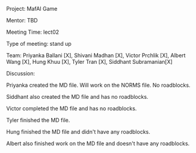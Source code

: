 Project: MafAI Game

Mentor: TBD

Meeting Time: lect02

Type of meeting: stand up

Team: Priyanka Ballani [X], Shivani Madhan [X], Victor Prchlik [X], Albert Wang [X], Hung Khuu [X], Tyler Tran [X], Siddhant Subramanian[X]

Discussion:

Priyanka created the MD file. Will work on the NORMS file. No roadblocks.

Siddhant also created the MD file and has no roadblocks.

Victor completed the MD file and has no roadblocks.

Tyler finished the MD file.

Hung finished the MD file and didn't have any roadblocks.

Albert also finished work on the MD file and doesn't have any roadblocks.

